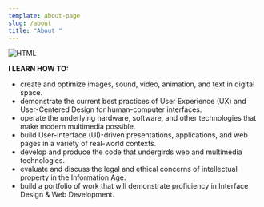 ```yaml
---
template: about-page
slug: /about
title: "About "
---
```

![HTML](/assets/radowan-nakif-rehan-cyyqhdbj9ti-unsplash.jpg "CODING")

<!--StartFragment-->

**I LEARN HOW TO:**

* create and optimize images, sound, video, animation, and text in digital space.
* demonstrate the current best practices of User Experience (UX) and User-Centered Design for human-computer interfaces.
* operate the underlying hardware, software, and other technologies that make modern multimedia possible.
* build User-Interface (UI)-driven presentations, applications, and web pages in a variety of real-world contexts.
* develop and produce the code that undergirds web and multimedia technologies.
* evaluate and discuss the legal and ethical concerns of intellectual property in the Information Age.
* build a portfolio of work that will demonstrate proficiency in Interface Design & Web Development.

<!--EndFragment-->